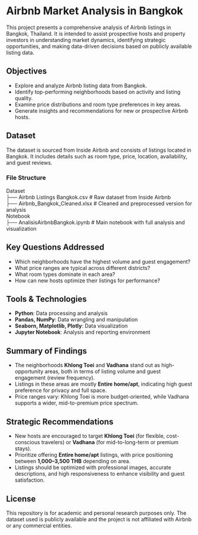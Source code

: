 # Airbnb Market Analysis in Bangkok

This project presents a comprehensive analysis of Airbnb listings in Bangkok, Thailand. It is intended to assist prospective hosts and property investors in understanding market dynamics, identifying strategic opportunities, and making data-driven decisions based on publicly available listing data.

## Objectives

- Explore and analyze Airbnb listing data from Bangkok.
- Identify top-performing neighborhoods based on activity and listing quality.
- Examine price distributions and room type preferences in key areas.
- Generate insights and recommendations for new or prospective Airbnb hosts.

## Dataset

The dataset is sourced from Inside Airbnb and consists of listings located in Bangkok. It includes details such as room type, price, location, availability, and guest reviews.

### File Structure

Dataset\
├── Airbnb Listings Bangkok.csv     # Raw dataset from Inside Airbnb\
├── Airbnb_Bangkok_Cleaned.xlsx     # Cleaned and preprocessed version for analysis\
Notebook\
├── AnalisisAirbnbBangkok.ipynb     # Main notebook with full analysis and visualization


## Key Questions Addressed

- Which neighborhoods have the highest volume and guest engagement?
- What price ranges are typical across different districts?
- What room types dominate in each area?
- How can new hosts optimize their listings for performance?

## Tools & Technologies

- **Python**: Data processing and analysis
- **Pandas, NumPy**: Data wrangling and manipulation
- **Seaborn, Matplotlib, Plotly**: Data visualization
- **Jupyter Notebook**: Analysis and reporting environment

## Summary of Findings

- The neighborhoods **Khlong Toei** and **Vadhana** stand out as high-opportunity areas, both in terms of listing volume and guest engagement (review frequency).
- Listings in these areas are mostly **Entire home/apt**, indicating high guest preference for privacy and full space.
- Price ranges vary: Khlong Toei is more budget-oriented, while Vadhana supports a wider, mid-to-premium price spectrum.

## Strategic Recommendations

- New hosts are encouraged to target **Khlong Toei** (for flexible, cost-conscious travelers) or **Vadhana** (for mid-to-long-term or premium stays).
- Prioritize offering **Entire home/apt** listings, with price positioning between **1,000–3,500 THB** depending on area.
- Listings should be optimized with professional images, accurate descriptions, and high responsiveness to enhance visibility and guest satisfaction.

## License

This repository is for academic and personal research purposes only. The dataset used is publicly available and the project is not affiliated with Airbnb or any commercial entities.
